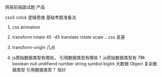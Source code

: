 网易前端面试题  产品

css3 colck 逻辑思维  基础考题准备法

1. css animation
2. transform rotate 45 -45
    translate rotate scale ..  css  变基
3. transform-origin 几点

1. js原始数据类型有哪些， 引用数据类型有哪些？
    js原始数据类型有 7种:
        boolean
        null
        undifiend
        number
        string
        symbol
        bigint  大数据
    Object 复杂数据类型  引用数据类型？ 指针